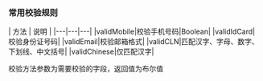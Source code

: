 ### 常用校验规则 

| 方法 | 说明 | 
|---|---|---|
|validMobile|校验手机号码|Boolean|
|validIdCard|校验身份证号码|
|validEmail|校验邮箱格式|
|validCLN|匹配汉字、字母、数字、下划线、中文括号|
|validChinese|仅匹配汉字|

校验方法参数为需要校验的字段，返回值为布尔值

